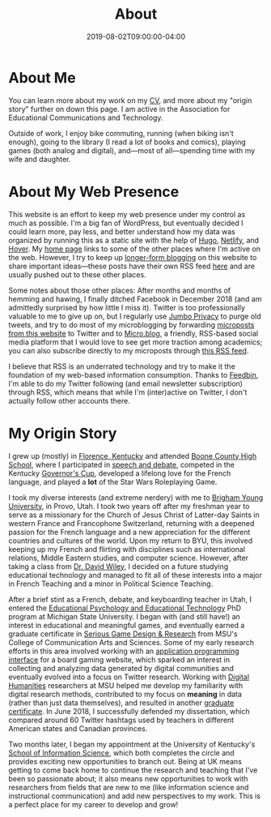 ﻿---
title: "About"
date: 2019-08-02T09:00:00-04:00
draft: false
---

# About Me

You can learn more about my work on my [CV](https://spencergreenhalgh.com/cv/), and more about my "origin story" further on down this page. I am active in the Association for Educational Communications and Technology. 

Outside of work, I enjoy bike commuting, running (when biking isn't enough), going to the library (I read a lot of books and comics), playing games (both analog and digital), and—most of all—spending time with my wife and daughter.

# About My Web Presence

This website is an effort to keep my web presence under my control as much as possible. I'm a big fan of WordPress, but eventually decided I could learn more, pay less, and better understand how my data was organized by running this as a static site with the help of [Hugo](https://gohugo.io/), [Netlify](https://www.netlify.com/), and [Hover](https://www.hover.com). My [home page](https://spencergreenhalgh.com/) links to some of the other places where I'm active on the web. However, I try to keep up [longer-form blogging](https://spencergreenhalgh.com/categories/macro/) on this website to share important ideas—these posts have their own RSS feed [here](https://spencergreenhalgh.com/categories/macro/index.xml) and are usually pushed out to these other places.

Some notes about those other places: After months and months of hemming and hawing, I finally ditched Facebook in December 2018 (and am admittedly surprised by how little I miss it). Twitter is too professionally valuable to me to give up on, but I regularly use [Jumbo Privacy](https://www.jumboprivacy.com/) to purge old tweets, and try to do most of my microblogging by forwarding [microposts from this website](https://spencergreenhalgh.com/categories/micro/) to Twitter and to [Micro.blog](https://micro.blog/), a friendly, RSS-based social media platform that I would love to see get more traction among academics; you can also subscribe directly to my microposts through [this RSS feed](https://spencergreenhalgh.com/categories/micro/). 

I believe that RSS is an underrated technology and try to make it the foundation of my web-based information consumption. Thanks to [Feedbin](https://feedbin.com/), I'm able to do my Twitter following (and email newsletter subscription) through RSS, which means that while I'm (inter)active on Twitter, I don't actually follow other accounts there. 

# My Origin Story

I grew up (mostly) in [Florence, Kentucky](https://en.wikipedia.org/wiki/Florence,_Kentucky) and attended [Boone County High School](https://www.boone.k12.ky.us/1/Home), where I participated in [speech and debate](https://khssl.org/), competed in the Kentucky [Governor's Cup](https://www.kaac.com/governors-cup), developed a lifelong love for the French language, and played a **lot** of the Star Wars Roleplaying Game. 

I took my diverse interests (and extreme nerdery) with me to [Brigham Young University](https://www.byu.edu/), in Provo, Utah. I took two years off after my freshman year to serve as a missionary for the Church of Jesus Christ of Latter-day Saints in western France and Francophone Switzerland, returning with a deepened passion for the French language and a new appreciation for the different countries and cultures of the world. Upon my return to BYU, this involved keeping up my French and flirting with disciplines such as international relations, Middle Eastern studies, and computer science. However, after taking a class from [Dr. David Wiley](https://davidwiley.org/), I decided on a future studying educational technology and managed to fit all of these interests into a major in French Teaching and a minor in Political Science Teaching. 

After a brief stint as a French, debate, and keyboarding teacher in Utah, I entered the [Educational Psychology and Educational Technology](http://education.msu.edu/cepse/ed-tech/) PhD program at Michigan State University. I began with (and still have!) an interest in educational and meaningful games, and eventually earned a graduate certificate in [Serious Game Design & Research](https://reg.msu.edu/AcademicPrograms/ProgramDetail.aspx?Program=1497) from MSU's College of Communication Arts and Sciences. Some of my early research efforts in this area involved working with an [application programming interface](https://en.wikipedia.org/wiki/Application_programming_interface) for a board gaming website, which sparked an interest in collecting and analyzing data generated by digital communities and eventually evolved into a focus on Twitter research. Working with [Digital Humanities](http://digitalhumanities.msu.edu/) researchers at MSU helped me develop my familiarity with digital research methods, contributed to my focus on **meaning** in data (rather than just data themselves), and resulted in another [graduate certificate](http://digitalhumanities.msu.edu/graduate-certificate/). In June 2018, I successfully defended my dissertation, which compared around 60 Twitter hashtags used by teachers in different American states and Canadian provinces. 

Two months later, I began my appointment at the University of Kentucky's [School of Information Science](http://ci.uky.edu/sis/), which both completes the circle and provides exciting new opportunities to branch out. Being at UK means getting to come back home to continue the research and teaching that I've been so passionate about; it also means new opportunities to work with researchers from fields that are new to me (like information science and instructional communication) and add new perspectives to my work. This is a perfect place for my career to develop and grow!



